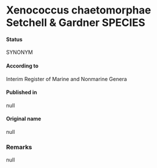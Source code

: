 # Xenococcus chaetomorphae Setchell & Gardner SPECIES

#### Status
SYNONYM

#### According to
Interim Register of Marine and Nonmarine Genera

#### Published in
null

#### Original name
null

### Remarks
null